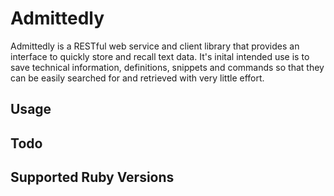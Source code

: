 # Admittedly

Admittedly is a RESTful web service and client library that provides an interface to quickly store and recall text data.  It's inital intended use is to save technical information, definitions, snippets and commands so that they can be easily searched for and retrieved with very little effort.

## Usage
<!-- Fill this later -->

## Todo
<!-- Fill this later -->

## Supported Ruby Versions
<!-- Fill this later -->